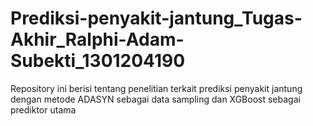 # Prediksi-penyakit-jantung_Tugas-Akhir_Ralphi-Adam-Subekti_1301204190
Repository ini berisi tentang penelitian terkait prediksi penyakit jantung dengan metode ADASYN sebagai data sampling dan XGBoost sebagai prediktor utama

